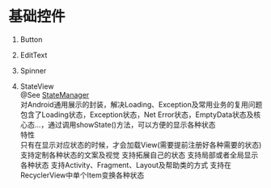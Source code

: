 # 基础控件

1. Button

2. EditText

3. Spinner

4. StateView  
@See [StateManager](https://github.com/alibaba/StateManager)  
对Android通用展示的封装，解决Loading、Exception及常用业务的复用问题  
包含了Loading状态，Exception状态，Net Error状态，EmptyData状态及核心态...，通过调用showState()方法，可以方便的显示各种状态  
特性  
只有在显示对应状态的时候，才会加载View(需要提前注册好各种需要的状态)
支持定制各种状态的文案及视觉
支持拓展自己的状态
支持局部或者全局显示各种状态
支持Activity、Fragment、Layout及帮助类的方式
支持在RecyclerView中单个Item变换各种状态